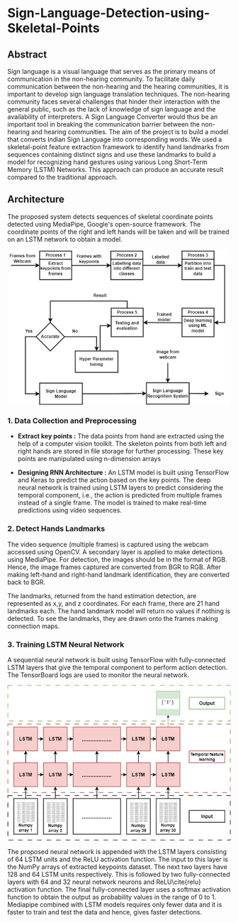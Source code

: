 # Sign-Language-Detection-using-Skeletal-Points

## Abstract
Sign language is a visual language that serves as the primary means of communication in the non-hearing community. To facilitate daily communication between the non-hearing and the hearing communities, it is important to develop sign language translation techniques. The
non-hearing community faces several challenges that hinder their interaction with the general public, such as the lack of knowledge of sign language and the availability of interpreters. A Sign Language Converter would thus be an important tool in breaking the communication barrier between the non-hearing and hearing communities. The aim of the project is to build a model that converts Indian Sign Language into corresponding words. We used a skeletal-point feature extraction framework to identify hand landmarks from sequences containing distinct signs and use these landmarks to build a model for recognizing hand gestures using various Long Short-Term Memory (LSTM) Networks. This approach can produce an accurate result compared to the traditional approach. 

## Architecture

The proposed system detects sequences of skeletal coordinate points detected using MediaPipe, Google's open-source framework. The coordinate points of the right and left hands will be taken and will be trained on an LSTM network to obtain a model.  
\
![Architecture Diagram](assets/Architecture%20Diagram.png)

### 1. Data Collection and Preprocessing

- **Extract key points :**  The data points from hand are extracted using the help of a computer vision toolkit.  The skeleton points from both left and right hands are stored in file storage for further processing. These key points are manipulated using n-dimension arrays

- **Designing RNN Architecture :** An LSTM model is built using TensorFlow and Keras to predict the action based on the key points. The deep neural network is trained using LSTM layers to predict considering the temporal component, i.e., the action is predicted from multiple frames instead of a single frame. The model is trained to make real-time predictions using video sequences.

### 2. Detect Hands Landmarks

The video sequence (multiple frames) is captured using the webcam accessed using OpenCV. A secondary layer is applied to make detections using MediaPipe. For detection, the images should be in the format of RGB. Hence, the image frames captured are converted from BGR to RGB. After making left-hand and right-hand landmark identification, they are converted back to BGR.

The landmarks, returned from the hand estimation detection, are represented as x,y, and z coordinates. For each frame,  there are 21 hand landmarks each. The hand landmark model will return no values if nothing is detected. To see the landmarks, they are drawn onto the frames making connection maps.

### 3. Training LSTM Neural Network
 A sequential neural network is built using TensorFlow with fully-connected LSTM layers that give the temporal component to perform action detection. The TensorBoard logs are used to monitor the neural network.

![lstm architecture](assets/Lstm%20Architecture.png) 

  The proposed neural network is appended with the LSTM layers consisting of 64 LSTM units and the ReLU activation function. The input to this layer is the NumPy arrays of extracted keypoints dataset. The next two layers have 128 and 64 LSTM units respectively. This is followed by two fully-connected layers with 64 and 32 neural network neurons and ReLU\cite{relu} activation function. The final fully-connected layer uses a softmax activation function to obtain the output as probability values in the range of 0 to 1. Mediapipe combined with LSTM models requires only fewer data and it is faster to train and test the data and hence, gives faster detections.